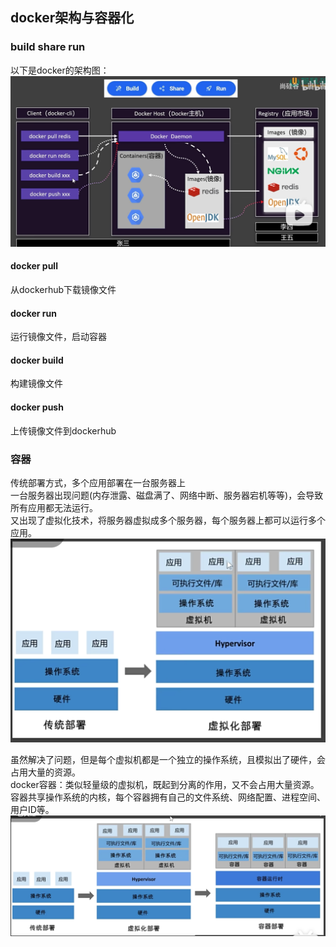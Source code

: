 ## docker架构与容器化

### build share run
以下是docker的架构图：
![](./images/docker-03-01.png)

#### docker pull
从dockerhub下载镜像文件

#### docker run
运行镜像文件，启动容器

#### docker build
构建镜像文件

#### docker push
上传镜像文件到dockerhub

### 容器
传统部署方式，多个应用部署在一台服务器上  
一台服务器出现问题(内存泄露、磁盘满了、网络中断、服务器宕机等等)，会导致所有应用都无法运行。  
又出现了虚拟化技术，将服务器虚拟成多个服务器，每个服务器上都可以运行多个应用。
![](./images/docker-03-02.png)

虽然解决了问题，但是每个虚拟机都是一个独立的操作系统，且模拟出了硬件，会占用大量的资源。  
docker容器：类似轻量级的虚拟机，既起到分离的作用，又不会占用大量资源。  
容器共享操作系统的内核，每个容器拥有自己的文件系统、网络配置、进程空间、用户ID等。
![](./images/docker-03-03.png)